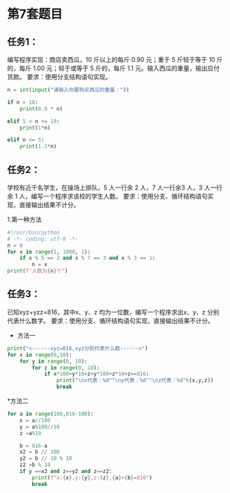 # 第7套题目
## 任务1：
编写程序实现：商店卖西瓜，10 斤以上的每斤 0.90 元；重于 5 斤轻于等于 10 斤的，每斤 1.00 元；轻于或等于 5 斤的，每斤 1.1 元。输入西瓜的重量，输出应付货款。
要求：使用分支结构语句实现。

```python
n = int(input("请输入你要购买西瓜的重量："))

if n > 10:
    print(0.9 * n)

elif 5 < n <= 10:
    print(1*n)

elif n <= 5:
    print(1.1*n)
```

## 任务2：
学校有近千名学生，在操场上排队，5 人一行余 2 人，7 人一行余3 人，3 人一行余 1 人，编写一个程序求该校的学生人数。
要求：使用分支、循环结构语句实现，直接输出结果不计分。

1.第一种方法
```python
#!/usr/bin/python 
# -*- coding: utf-8 -*-
n = 0
for x in range(1, 1000, 1):
    if x % 5 == 2 and x % 7 == 3 and x % 3 == 1:
        n = x
print(f"人数为{n}个")
```

## 任务3：
已知xyz+yzz=816，其中x、y、z 均为一位数，编写一个程序求出x、y、z 分别代表什么数字。
要求：使用分支、循环结构语句实现，直接输出结果不计分。
* 方法一

```python
print("<------xyz=816,xyz分别代表什么数------>")
for x in range(0,10):
    for y in range(0, 10):
        for z in range(0, 10):
            if x*100+y*10+z+y*100+z*10+z==816:
                print("\nx代表：%d""\ny代表：%d""\nz代表：%d"%(x,y,z))
                break
```

*方法二

```python
for a in range(100,816-100):
    x = a//100
    y = a%100//10
    z =a%10

    b = 816-a
    x2 = b // 100
    y2 = b // 10 % 10
    z2 =b % 10
    if y ==x2 and z==y2 and z==z2:
        print(f"x:{x},y:{y},z:{z},{a}+{b}=816")
        break
```